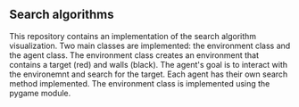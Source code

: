 ## Search algorithms

This repository contains an implementation of the search algorithm visualization. Two main classes are implemented: the environment class and the agent class. The environment class creates an environment that contains a target (red) and walls (black). The agent's goal is to interact with the environemnt and search for the target. Each agent has their own search method implemented. The environment class is implemented using the pygame module.


